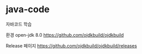 # java-code

자바코드 학습

환경 open-jdk 8.0
https://github.com/ojdkbuild/ojdkbuild

Release 페이지
https://github.com/ojdkbuild/ojdkbuild/releases
